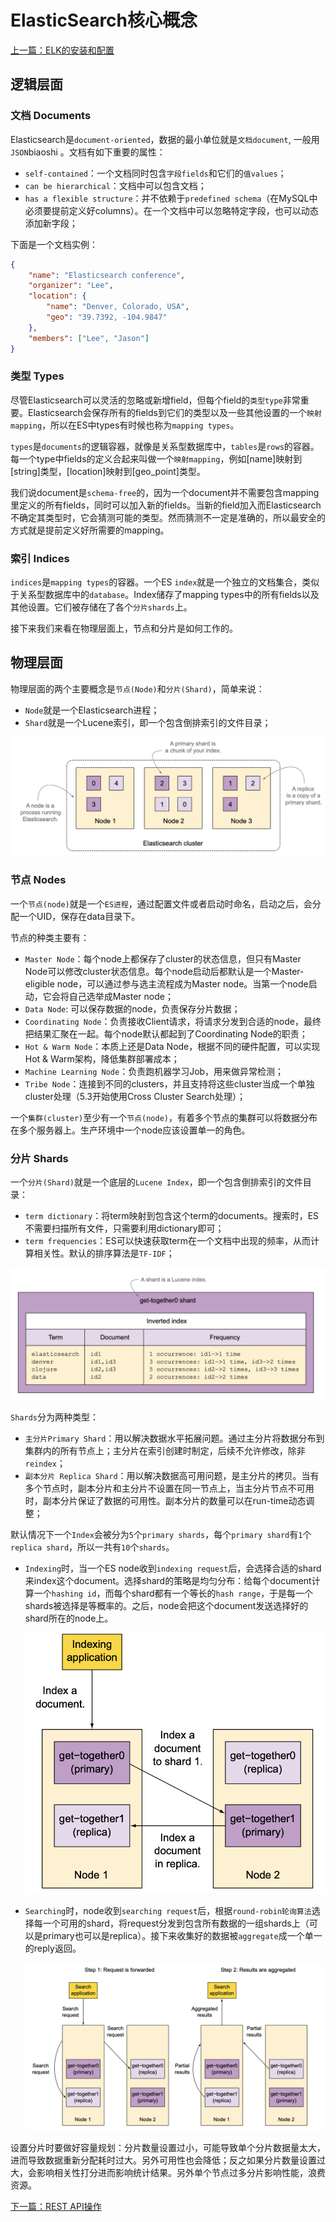 # ElasticSearch核心概念

[上一篇：ELK的安装和配置](/notes/install_es.md)

## 逻辑层面

### 文档 Documents
Elasticsearch是`document-oriented`，数据的最小单位就是`文档document`, 一般用`JSON`biaoshi 。文档有如下重要的属性：
- `self-contained`：一个文档同时包含`字段fields`和它们的`值values`； 
- `can be hierarchical`：文档中可以包含文档；
- `has a flexible structure`：并不依赖于`predefined schema`（在MySQL中必须要提前定义好columns）。在一个文档中可以忽略特定字段，也可以动态添加新字段；

下面是一个文档实例：
```json
{
    "name": "Elasticsearch conference",
    "organizer": "Lee",
    "location": {
        "name": "Denver, Colorado, USA",
        "geo": "39.7392, -104.9847"
    },
    "members": ["Lee", "Jason"]
}
```

### 类型 Types

尽管Elasticsearch可以灵活的忽略或新增field，但每个field的`类型type`非常重要。Elasticsearch会保存所有的fields到它们的类型以及一些其他设置的一个`映射mapping`，所以在ES中types有时候也称为`mapping types`。

`types`是`documents`的逻辑容器，就像是关系型数据库中，`tables`是`rows`的容器。每一个type中fields的定义合起来叫做一个`映射mapping`，例如[name]映射到[string]类型，[location]映射到[geo_point]类型。

我们说document是`schema-free`的，因为一个document并不需要包含mapping里定义的所有fields，同时可以加入新的fields。当新的field加入而Elasticsearch不确定其类型时，它会猜测可能的类型。然而猜测不一定是准确的，所以最安全的方式就是提前定义好所需要的mapping。

### 索引 Indices
`indices`是`mapping types`的容器。一个ES `index`就是一个独立的文档集合，类似于关系型数据库中的`database`。Index储存了mapping types中的所有fields以及其他设置。它们被存储在了各个`分片shards`上。

接下来我们来看在物理层面上，节点和分片是如何工作的。

## 物理层面

物理层面的两个主要概念是`节点(Node)`和`分片(Shard)`，简单来说：
- `Node`就是一个Elasticsearch进程；
- `Shard`就是一个Lucene索引，即一个包含倒排索引的文件目录；

![physical](/figures/nodes-shards.png)

### 节点 Nodes
一个`节点(node)`就是一个`ES进程`，通过配置文件或者启动时命名，启动之后，会分配一个UID，保存在data目录下。

节点的种类主要有：
- `Master Node`：每个node上都保存了cluster的状态信息，但只有Master Node可以修改cluster状态信息。每个node启动后都默认是一个Master-eligible node，可以通过参与选主流程成为Master node。当第一个node启动，它会将自己选举成Master node；
- `Data Node`: 可以保存数据的node，负责保存分片数据；
- `Coordinating Node`：负责接收Client请求，将请求分发到合适的node，最终把结果汇聚在一起。每个node默认都起到了Coordinating Node的职责；
- `Hot & Warm Node`：本质上还是Data Node，根据不同的硬件配置，可以实现Hot & Warm架构，降低集群部署成本；
- `Machine Learning Node`：负责跑机器学习Job，用来做异常检测；
- `Tribe Node`：连接到不同的clusters，并且支持将这些cluster当成一个单独cluster处理（5.3开始使用Cross Cluster Search处理）；

一个`集群(cluster)`至少有一个`节点(node)`，有着多个节点的集群可以将数据分布在多个服务器上。生产环境中一个node应该设置单一的角色。

### 分片 Shards
一个`分片(Shard)`就是一个底层的`Lucene Index`，即一个包含倒排索引的文件目录：
- `term dictionary`：将term映射到包含这个term的documents。搜索时，ES不需要扫描所有文件，只需要利用dictionary即可；
- `term frequencies`：ES可以快速获取term在一个文档中出现的频率，从而计算相关性。默认的排序算法是`TF-IDF`；

![lucene_index](/figures/lucene_index.png)

`Shards`分为两种类型：
- `主分片Primary Shard`：用以解决数据水平拓展问题。通过主分片将数据分布到集群内的所有节点上；主分片在索引创建时制定，后续不允许修改，除非`reindex`；
- `副本分片 Replica Shard`：用以解决数据高可用问题，是主分片的拷贝。当有多个节点时，副本分片和主分片不设置在同一节点上，当主分片节点不可用时，副本分片保证了数据的可用性。副本分片的数量可以在run-time动态调整；

默认情况下一个`Index`会被分为`5`个`primary shards`，每个`primary shard`有`1`个`replica shard`，所以一共有`10`个`shards`。

- `Indexing`时，当一个ES node收到`indexing request`后，会选择合适的shard来index这个document。选择shard的策略是均匀分布：给每个document计算一个`hashing id`，而每个shard都有一个等长的`hash range`，于是每一个shards被选择是等概率的。之后，node会把这个document发送选择好的shard所在的node上。

    ![sharding](/figures/indexing-shards.png)

- `Searching`时，node收到`searching request`后，根据`round-robin轮询算法`选择每一个可用的shard，将request分发到包含所有数据的一组shards上（可以是primary也可以是replica）。接下来收集好的数据被`aggregate`成一个单一的reply返回。

    ![searching](/figures/searching-shards.png)

设置分片时要做好容量规划：分片数量设置过小，可能导致单个分片数据量太大，进而导致数据重新分配耗时过大。另外可用性也会降低；反之如果分片数量设置过大，会影响相关性打分进而影响统计结果。另外单个节点过多分片影响性能，浪费资源。

[下一篇：REST API操作](/notes/rest_api.md)